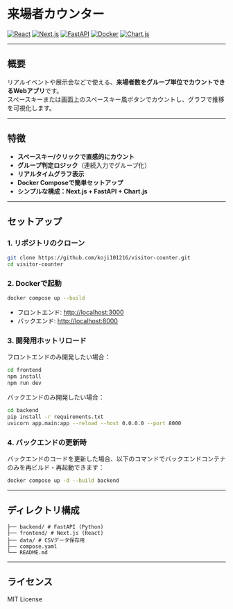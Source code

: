 # 来場者カウンター

[![React](https://img.shields.io/badge/React-20232A?style=flat&logo=react&logoColor=61DAFB)](https://react.dev/)
[![Next.js](https://img.shields.io/badge/Next.js-000?style=flat&logo=next.js&logoColor=white)](https://nextjs.org/)
[![FastAPI](https://img.shields.io/badge/FastAPI-009688?style=flat&logo=fastapi&logoColor=white)](https://fastapi.tiangolo.com/)
[![Docker](https://img.shields.io/badge/Docker-2496ED?style=flat&logo=docker&logoColor=white)](https://www.docker.com/)
[![Chart.js](https://img.shields.io/badge/Chart.js-FF6384?style=flat&logo=chartdotjs&logoColor=white)](https://www.chartjs.org/)

---

## 概要

リアルイベントや展示会などで使える、**来場者数をグループ単位でカウントできるWebアプリ**です。  
スペースキーまたは画面上のスペースキー風ボタンでカウントし、グラフで推移を可視化します。

---

## 特徴

- **スペースキー/クリックで直感的にカウント**
- **グループ判定ロジック**（連続入力でグループ化）
- **リアルタイムグラフ表示**
- **Docker Composeで簡単セットアップ**
- **シンプルな構成：Next.js + FastAPI + Chart.js**

---

## セットアップ

### 1. リポジトリのクローン

```bash
git clone https://github.com/koji101216/visitor-counter.git
cd visitor-counter
```

### 2. Dockerで起動

```bash
docker compose up --build
```

- フロントエンド: [http://localhost:3000](http://localhost:3000)
- バックエンド: [http://localhost:8000](http://localhost:8000)

### 3. 開発用ホットリロード

フロントエンドのみ開発したい場合：

```bash
cd frontend
npm install
npm run dev
```

バックエンドのみ開発したい場合：

```bash
cd backend
pip install -r requirements.txt
uvicorn app.main:app --reload --host 0.0.0.0 --port 8000
```

### 4. バックエンドの更新時

バックエンドのコードを更新した場合、以下のコマンドでバックエンドコンテナのみを再ビルド・再起動できます：

```bash
docker compose up -d --build backend
```

---

## ディレクトリ構成
```
├── backend/ # FastAPI (Python)
├── frontend/ # Next.js (React)
├── data/ # CSVデータ保存用
├── compose.yaml
└── README.md
```

---

## ライセンス

MIT License